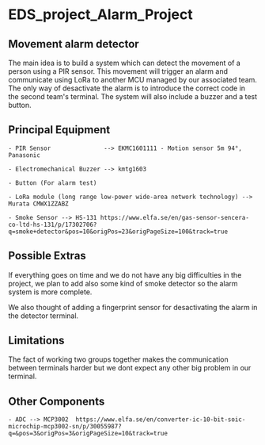 # EDS_project_Alarm_Project


## Movement alarm detector

The main idea is to build a system which can detect the movement of a person using a PIR sensor. This movement will trigger an alarm and communicate using LoRa to another MCU managed by our associated team. The only way of desactivate the alarm is to introduce the correct code in the second team's terminal. 
The system will also include a buzzer and a test button.



## Principal Equipment

	- PIR Sensor 	           --> EKMC1601111 - Motion sensor 5m 94°, Panasonic
	
	- Electromechanical Buzzer --> kmtg1603 

	- Button (For alarm test)
	
	- LoRa module (long range low-power wide-area network technology) --> Murata CMWX1ZZABZ

	- Smoke Sensor --> HS-131 https://www.elfa.se/en/gas-sensor-sencera-co-ltd-hs-131/p/17302706?q=smoke+detector&pos=10&origPos=23&origPageSize=100&track=true
 	

## Possible Extras

If everything goes on time and we do not have any big difficulties in the project, we plan to add also some kind of smoke detector so the alarm system is more complete. 

We also thought of adding a fingerprint sensor for desactivating the alarm in the detector terminal.

## Limitations

The fact of working two groups together makes the communication between terminals harder but we dont expect any other big problem in our terminal.

## Other Components

	- ADC --> MCP3002  https://www.elfa.se/en/converter-ic-10-bit-soic-microchip-mcp3002-sn/p/30055987?q=&pos=3&origPos=3&origPageSize=10&track=true
	





